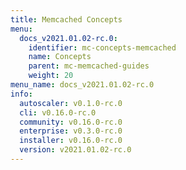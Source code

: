 ```yaml
---
title: Memcached Concepts
menu:
  docs_v2021.01.02-rc.0:
    identifier: mc-concepts-memcached
    name: Concepts
    parent: mc-memcached-guides
    weight: 20
menu_name: docs_v2021.01.02-rc.0
info:
  autoscaler: v0.1.0-rc.0
  cli: v0.16.0-rc.0
  community: v0.16.0-rc.0
  enterprise: v0.3.0-rc.0
  installer: v0.16.0-rc.0
  version: v2021.01.02-rc.0
---
```


